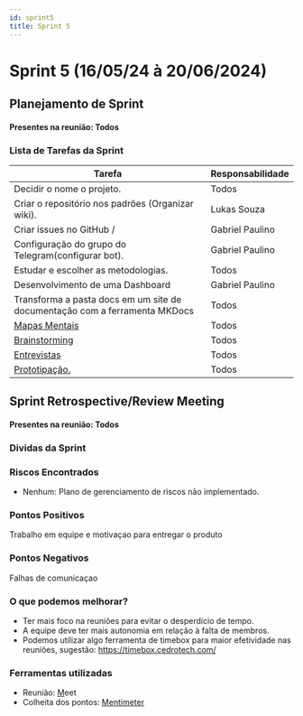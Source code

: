```yaml
---
id: sprint5
title: Sprint 5
---
```

# Sprint 5 (16/05/24 à 20/06/2024)

## Planejamento de Sprint

#### Presentes na reunião: Todos

### Lista de Tarefas da Sprint

| Tarefa                                                                                       | Responsabilidade |
| -------------------------------------------------------------------------------------------- | ---------------- |
| Decidir o nome o projeto.                                                                    | Todos            |
| Criar o repositório nos padrões (Organizar wiki).                                          | Lukas Souza              |
| Criar issues no GitHub /                                                                     | Gabriel Paulino              |
| Configuração do grupo do Telegram(configurar bot).                                         | Gabriel Paulino             |
| Estudar e escolher as metodologias.                                                          | Todos            |
| Desenvolvimento de uma Dashboard                                            | Gabriel Paulino      |
| Transforma a pasta docs em um site de documentação com a ferramenta MKDocs                                                    | Todos      |
| [Mapas Mentais](https://github.com/xxx/xxx.md)                                                  | Todos      |
| [Brainstorming](https://github.com/UnBArqDsw/2020.1_G7_TCM/blob/master/docs/base/Brainstorm.md) | Todos            |
| [Entrevistas](https://github.com/xxx/xxx.md)                                                    | Todos      |
| [Prototipação.](https://github.com/xxx/xxx.md)                                                | Todos      |

## Sprint Retrospective/Review Meeting

#### Presentes na reunião: Todos

### Dividas da Sprint

### Riscos Encontrados

- Nenhum: Plano de gerenciamento de riscos não implementado.

### Pontos Positivos

Trabalho em equipe e motivaçao para entregar o produto

### Pontos Negativos

Falhas de comunicaçao

### O que podemos melhorar?

- Ter mais foco na reuniões para evitar o desperdício de tempo.
- A equipe deve ter mais autonomia em relação à falta de membros.
- Podemos utilizar algo ferramenta de timebox para maior efetividade nas reuniões, sugestão: https://timebox.cedrotech.com/

### Ferramentas utilizadas

- Reunião: [M](https://hangouts.google.com/)eet
- Colheita dos pontos: [Mentimeter](https://www.mentimeter.com/)
